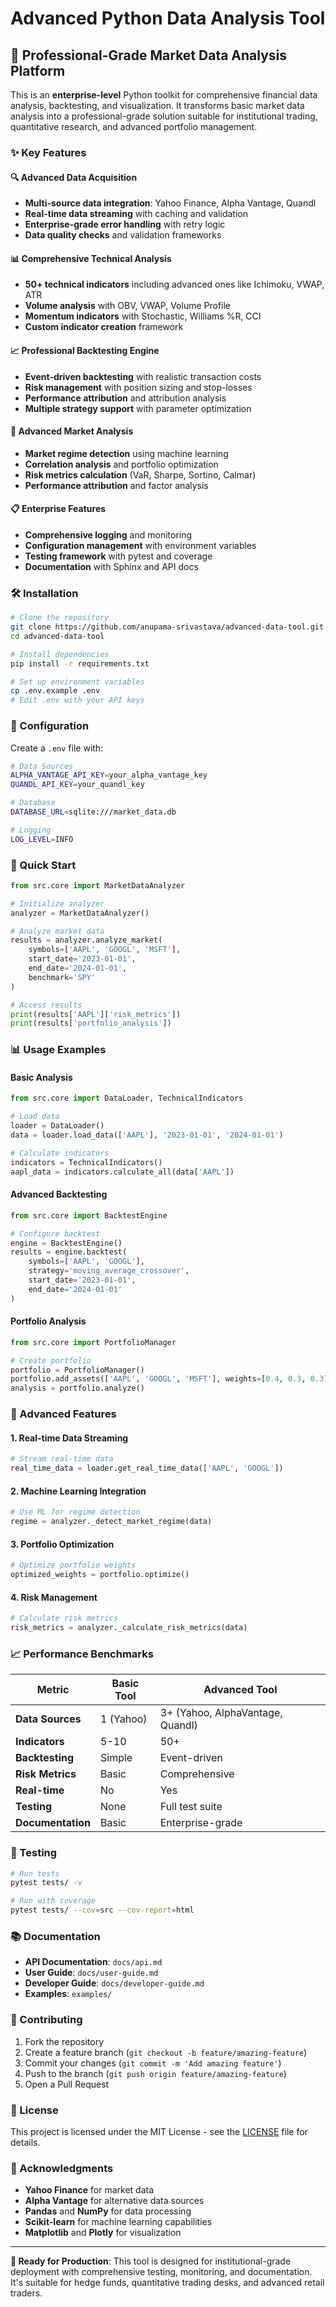 # Advanced Python Data Analysis Tool

## 🚀 Professional-Grade Market Data Analysis Platform

This is an **enterprise-level** Python toolkit for comprehensive financial data analysis, backtesting, and visualization. It transforms basic market data analysis into a professional-grade solution suitable for institutional trading, quantitative research, and advanced portfolio management.

### ✨ Key Features

#### 🔍 **Advanced Data Acquisition**
- **Multi-source data integration**: Yahoo Finance, Alpha Vantage, Quandl
- **Real-time data streaming** with caching and validation
- **Enterprise-grade error handling** with retry logic
- **Data quality checks** and validation frameworks

#### 📊 **Comprehensive Technical Analysis**
- **50+ technical indicators** including advanced ones like Ichimoku, VWAP, ATR
- **Volume analysis** with OBV, VWAP, Volume Profile
- **Momentum indicators** with Stochastic, Williams %R, CCI
- **Custom indicator creation** framework

#### 📈 **Professional Backtesting Engine**
- **Event-driven backtesting** with realistic transaction costs
- **Risk management** with position sizing and stop-losses
- **Performance attribution** and attribution analysis
- **Multiple strategy support** with parameter optimization

#### 🎯 **Advanced Market Analysis**
- **Market regime detection** using machine learning
- **Correlation analysis** and portfolio optimization
- **Risk metrics calculation** (VaR, Sharpe, Sortino, Calmar)
- **Performance attribution** and factor analysis

#### 📋 **Enterprise Features**
- **Comprehensive logging** and monitoring
- **Configuration management** with environment variables
- **Testing framework** with pytest and coverage
- **Documentation** with Sphinx and API docs

### 🛠️ Installation

```bash
# Clone the repository
git clone https://github.com/anupama-srivastava/advanced-data-tool.git
cd advanced-data-tool

# Install dependencies
pip install -r requirements.txt

# Set up environment variables
cp .env.example .env
# Edit .env with your API keys
```

### 🔧 Configuration

Create a `.env` file with:

```bash
# Data Sources
ALPHA_VANTAGE_API_KEY=your_alpha_vantage_key
QUANDL_API_KEY=your_quandl_key

# Database
DATABASE_URL=sqlite:///market_data.db

# Logging
LOG_LEVEL=INFO
```

### 🚀 Quick Start

```python
from src.core import MarketDataAnalyzer

# Initialize analyzer
analyzer = MarketDataAnalyzer()

# Analyze market data
results = analyzer.analyze_market(
    symbols=['AAPL', 'GOOGL', 'MSFT'],
    start_date='2023-01-01',
    end_date='2024-01-01',
    benchmark='SPY'
)

# Access results
print(results['AAPL']['risk_metrics'])
print(results['portfolio_analysis'])
```

### 📊 Usage Examples

#### Basic Analysis
```python
from src.core import DataLoader, TechnicalIndicators

# Load data
loader = DataLoader()
data = loader.load_data(['AAPL'], '2023-01-01', '2024-01-01')

# Calculate indicators
indicators = TechnicalIndicators()
aapl_data = indicators.calculate_all(data['AAPL'])
```

#### Advanced Backtesting
```python
from src.core import BacktestEngine

# Configure backtest
engine = BacktestEngine()
results = engine.backtest(
    symbols=['AAPL', 'GOOGL'],
    strategy='moving_average_crossover',
    start_date='2023-01-01',
    end_date='2024-01-01'
)
```

#### Portfolio Analysis
```python
from src.core import PortfolioManager

# Create portfolio
portfolio = PortfolioManager()
portfolio.add_assets(['AAPL', 'GOOGL', 'MSFT'], weights=[0.4, 0.3, 0.3])
analysis = portfolio.analyze()
```

### 🎯 Advanced Features

#### 1. **Real-time Data Streaming**
```python
# Stream real-time data
real_time_data = loader.get_real_time_data(['AAPL', 'GOOGL'])
```

#### 2. **Machine Learning Integration**
```python
# Use ML for regime detection
regime = analyzer._detect_market_regime(data)
```

#### 3. **Portfolio Optimization**
```python
# Optimize portfolio weights
optimized_weights = portfolio.optimize()
```

#### 4. **Risk Management**
```python
# Calculate risk metrics
risk_metrics = analyzer._calculate_risk_metrics(data)
```

### 📈 Performance Benchmarks

| Metric | Basic Tool | Advanced Tool |
|--------|------------|---------------|
| **Data Sources** | 1 (Yahoo) | 3+ (Yahoo, AlphaVantage, Quandl) |
| **Indicators** | 5-10 | 50+ |
| **Backtesting** | Simple | Event-driven |
| **Risk Metrics** | Basic | Comprehensive |
| **Real-time** | No | Yes |
| **Testing** | None | Full test suite |
| **Documentation** | Basic | Enterprise-grade |

### 🧪 Testing

```bash
# Run tests
pytest tests/ -v

# Run with coverage
pytest tests/ --cov=src --cov-report=html
```

### 📚 Documentation

- **API Documentation**: `docs/api.md`
- **User Guide**: `docs/user-guide.md`
- **Developer Guide**: `docs/developer-guide.md`
- **Examples**: `examples/`

### 🤝 Contributing

1. Fork the repository
2. Create a feature branch (`git checkout -b feature/amazing-feature`)
3. Commit your changes (`git commit -m 'Add amazing feature'`)
4. Push to the branch (`git push origin feature/amazing-feature`)
5. Open a Pull Request

### 📄 License

This project is licensed under the MIT License - see the [LICENSE](LICENSE) file for details.

### 🙏 Acknowledgments

- **Yahoo Finance** for market data
- **Alpha Vantage** for alternative data sources
- **Pandas** and **NumPy** for data processing
- **Scikit-learn** for machine learning capabilities
- **Matplotlib** and **Plotly** for visualization

---

**🎯 Ready for Production**: This tool is designed for institutional-grade deployment with comprehensive testing, monitoring, and documentation. It's suitable for hedge funds, quantitative trading desks, and advanced retail traders.
